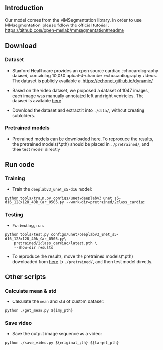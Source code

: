 ## Introduction
Our model comes from the MMSegmentation library.
In order to use MMsegmentation, please follow the official tutorial : https://github.com/open-mmlab/mmsegmentation#readme

## Download
### Dataset
* Stanford Healthcare provides an open source cardiac echocardiography dataset, containing 10,030 apical-4-chamber echocardiography videos. The dataset is publicly available at https://echonet.github.io/dynamic/

* Based on the video dataset, we proposed a dataset of 1047 images, each image was manually annotated left and right ventricles. The dataset is available [here](https://drive.google.com/file/d/1jaUxbOPbxAbNiGahtUG7x7pBTclfzAvv/view?usp=sharing)

* Download the dataset and extract it into `./data/`, without creating subfolders.

### Pretrained models
* Pretrained models can be downloaded [here](https://drive.google.com/file/d/1aL4No8AU27stPCk-_q1KDEVpTUtOlJoT/view?usp=sharing). To reproduce the results, the pretrained models(*.pth) should be placed in `./pretrained/`, and then test model directly

## Run code
### Training
* Train the `deeplabv3_unet_s5-d16` model:
```shell
python tools/train.py configs/unet/deeplabv3_unet_s5-d16_128x128_40k_Car_0505.py --work-dir=pretrained/2class_cardiac
```

### Testing
* For testing, run:
```shell
python tools/test.py configs/unet/deeplabv3_unet_s5-d16_128x128_40k_Car_0505.py\
    pretrained/2class_cardiac/latest.pth \
    --show-dir results
```
* To reproduce the results, move the pretrained models(*.pth) downloaded from [here](https://drive.google.com/file/d/1aL4No8AU27stPCk-_q1KDEVpTUtOlJoT/view?usp=sharing) to `./pretrained/`, and then test model directly.

## Other scripts
### Calculate mean & std
* Calculate the `mean` and `std` of custom dataset:
```shell
python ./get_mean.py ${img_pth} 
```
### Save video
* Save the output image sequence as a video:
```shell
python ./save_video.py ${original_pth} ${target_pth}
```


